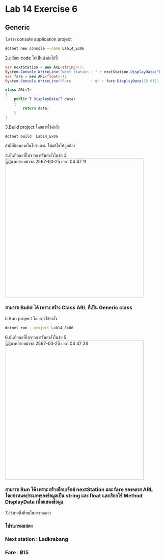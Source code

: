 # Lab 14 Exercise 6

## Generic

1.สร้าง console application project

```cmd
dotnet new console --name Lab14_Ex06
```

2.เปลี่ยน code ให้เป็นดังต่อไปนี้

```cs
var nextStation = new ARL<string>();
System.Console.WriteLine("Next station : " + nextStation.DisplayData("Ladkrabang"));
var fare = new ARL<float>();
System.Console.WriteLine("Fare         : ฿" + fare.DisplayData(15.0f));

class ARL<T>
{
    public T DisplayData(T data)
    {
        return data;
    }
}
```

3.Build project โดยการใช้คำสั่ง

```cmd
dotnet build  Lab14_Ex06
```

ถ้ามีที่ผิดพลาดในโปรแกรม ให้แก้ไขให้ถูกต้อง

4.บันทึกผลที่ได้จากการรันคำสั่งในข้อ 3
<img width="451" alt="ภาพถ่ายหน้าจอ 2567-03-25 เวลา 04 47 11" src="https://github.com/VisawaPRO/03376836-OOP-2566-Lab-14/assets/144195555/a815be68-15f6-486c-92d1-98dc86671622">
### สามารถ Build ได้ เพราะ สร้าง Class ARL ที่เป็น Generic class
5.Run project โดยการใช้คำสั่ง

```cmd
dotnet run --project Lab14_Ex06
```

6.บันทึกผลที่ได้จากการรันคำสั่งในข้อ 5
<img width="452" alt="ภาพถ่ายหน้าจอ 2567-03-25 เวลา 04 47 28" src="https://github.com/VisawaPRO/03376836-OOP-2566-Lab-14/assets/144195555/7f0d70fa-f906-47cc-b07f-cf48e86b797f">
### สามารถ Run ได้ เพราะ สร้างอ็อบเจ็กต์ nextStation และ fare ของคลาส ARL โดยกำหนดประเภทของข้อมูลเป็น string และ float และเรียกใช้ Method DisplayData เพื่อแสดงข้อมูล
7.อธิบายสิ่งที่พบในการทดลอง
### โปรแกรมแสดง
### Next station : Ladkrabang
### Fare : ฿15

